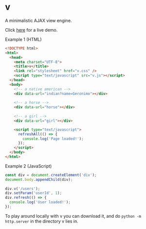 # v
A minimalistic AJAX view engine.

Click [here](https://alafkas.github.io/v/?greeting=hello) for a live demo. 

Example 1 (HTML)
```html
<!DOCTYPE html>
<html>
  <head>
    <meta charset="UTF-8">
    <title>v</title>
    <link rel="stylesheet" href="v.css" />
    <script type="text/javascript" src="v.js"></script>
  </head>
  <body>
    <!-- a native american -->
    <div data-url="indian?name=Geronimo"></div>
    
    <!-- a horse -->
    <div data-url="horse"></div>
    
    <!-- a girl -->
    <div data-url="girl"></div>

    <script type="text/javascript">
      refreshAll(() => {
        console.log('Page loaded!');
      });
    </script>
  </body>
</html>
```
Example 2 (JavaScript)
```javascript
const div = document.createElement('div');
document.body.appendChild(div);
  
div.v('/users');
div.setParam('userId', 1);
div.refresh(() => {
  console.log('User loaded!');
});
```
To play around locally with v you can download it, and do
```python -m http.server```
in the directory v lies in.
